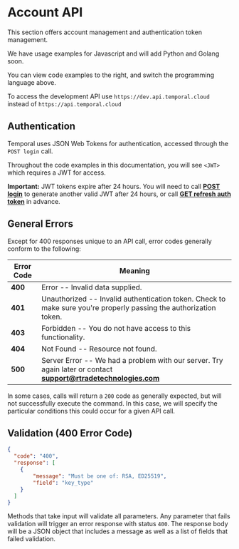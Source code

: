 # Account API

This section offers account management and authentication token management.

We have usage examples for Javascript and will add Python and Golang soon.

You can view code examples to the right, and switch the programming language above.

To access the development API use `https://dev.api.temporal.cloud` instead of `https://api.temporal.cloud`

## Authentication

Temporal uses JSON Web Tokens for authentication, accessed through the `POST login` call.

Throughout the code examples in this documentation, you will see `<JWT>` which requires a JWT for access.

<aside class="success">
<b>Important:</b>  JWT tokens expire after 24 hours. You will need to call <b><a href="#post-login">POST login</a></b> to generate another valid JWT after 24 hours, or call <b><a href="#get-refreshed-auth-token">GET refresh auth token</a></b> in advance.
</aside>

## General Errors

Except for 400 responses unique to an API call, error codes generally conform to the following:

Error Code | Meaning
---------- | -------
<b>400</b> | Error -- Invalid data supplied.
<b>401</b> | Unauthorized -- Invalid authentication token.  Check to make sure you're properly passing the authorization token.
<b>403</b> | Forbidden -- You do not have access to this functionality.
<b>404</b> | Not Found -- Resource not found.
<b>500</b> | Server Error -- We had a problem with our server. Try again later or contact <b>support@rtradetechnologies.com</b>

In some cases, calls will return a `200` code as generally expected, but will not successfully execute the command.
In this case, we will specify the particular conditions this could occur for a given API call.

## Validation (400 Error Code)

```json
{
  "code": "400",
  "response": [
    {
        "message": "Must be one of: RSA, ED25519",
        "field": "key_type"
    }
  ]
}
```

Methods that take input will validate all parameters. Any parameter that fails validation will trigger an error response with status `400`. The response body will be a JSON object that includes a message as well as a list of fields that failed validation.
